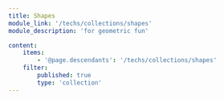 ```yaml
---
title: Shapes
module_link: '/techs/collections/shapes'
module_description: 'for geometric fun'

content:
    items: 
        - '@page.descendants': '/techs/collections/shapes'
    filter:
        published: true
        type: 'collection'
---
```

